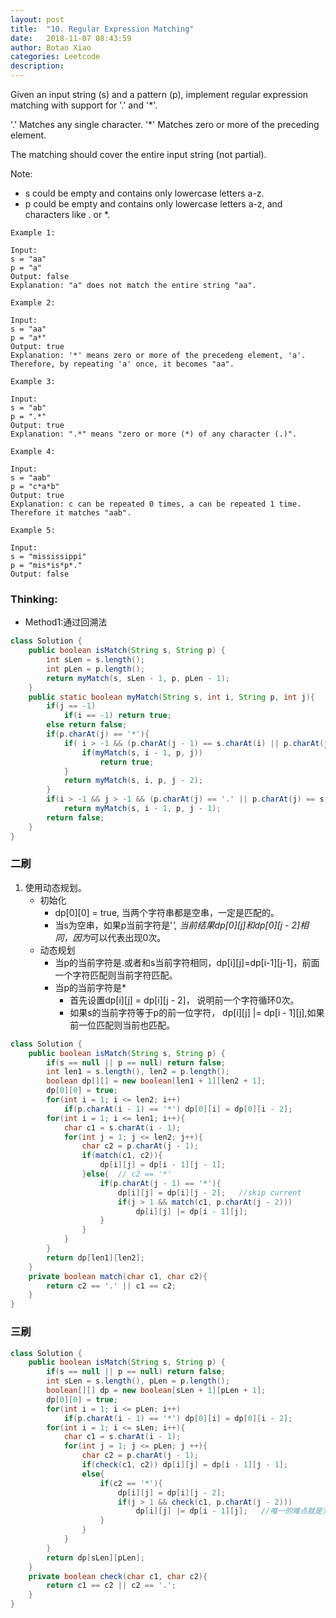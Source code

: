 ```yaml
---
layout: post
title:  "10. Regular Expression Matching"
date:   2018-11-07 08:43:59
author: Botao Xiao
categories: Leetcode
description:
---
```

Given an input string (s) and a pattern (p), implement regular expression matching with support for '.' and '*'.

'.' Matches any single character.
'*' Matches zero or more of the preceding element.

The matching should cover the entire input string (not partial).

Note:

* s could be empty and contains only lowercase letters a-z.
* p could be empty and contains only lowercase letters a-z, and characters like . or *.

```
Example 1:

Input:
s = "aa"
p = "a"
Output: false
Explanation: "a" does not match the entire string "aa".

Example 2:

Input:
s = "aa"
p = "a*"
Output: true
Explanation: '*' means zero or more of the precedeng element, 'a'. Therefore, by repeating 'a' once, it becomes "aa".

Example 3:

Input:
s = "ab"
p = ".*"
Output: true
Explanation: ".*" means "zero or more (*) of any character (.)".

Example 4:

Input:
s = "aab"
p = "c*a*b"
Output: true
Explanation: c can be repeated 0 times, a can be repeated 1 time. Therefore it matches "aab".

Example 5:

Input:
s = "mississippi"
p = "mis*is*p*."
Output: false
```

### Thinking:
* Method1:通过回溯法

```Java
class Solution {
    public boolean isMatch(String s, String p) {
        int sLen = s.length();
        int pLen = p.length();
        return myMatch(s, sLen - 1, p, pLen - 1);
    }
    public static boolean myMatch(String s, int i, String p, int j){
        if(j == -1)
            if(i == -1) return true;
        else return false;
        if(p.charAt(j) == '*'){
            if( i > -1 && (p.charAt(j - 1) == s.charAt(i) || p.charAt(j - 1) == '.')){
                if(myMatch(s, i - 1, p, j))
                    return true;
            }
            return myMatch(s, i, p, j - 2);
        }
        if(i > -1 && j > -1 && (p.charAt(j) == '.' || p.charAt(j) == s.charAt(i)))
            return myMatch(s, i - 1, p, j - 1);
        return false;
    }
}
```

### 二刷
1. 使用动态规划。
	* 初始化
		* dp[0][0] = true, 当两个字符串都是空串，一定是匹配的。
		* 当s为空串，如果p当前字符是'*', 当前结果dp[0][j]和dp[0][j - 2]相同，因为*可以代表出现0次。
	* 动态规划
		* 当p的当前字符是.或者和s当前字符相同，dp[i][j]=dp[i-1][j-1]，前面一个字符匹配则当前字符匹配。
		* 当p的当前字符是*
			* 首先设置dp[i][j] = dp[i][j - 2]， 说明前一个字符循环0次。
			* 如果s的当前字符等于p的前一位字符， dp[i][j] |= dp[i - 1][j],如果前一位匹配则当前也匹配。

```Java
class Solution {
    public boolean isMatch(String s, String p) {
        if(s == null || p == null) return false;
        int len1 = s.length(), len2 = p.length();
        boolean dp[][] = new boolean[len1 + 1][len2 + 1];
        dp[0][0] = true;
        for(int i = 1; i <= len2; i++)
            if(p.charAt(i - 1) == '*') dp[0][i] = dp[0][i - 2];
        for(int i = 1; i <= len1; i++){
            char c1 = s.charAt(i - 1);
            for(int j = 1; j <= len2; j++){
                char c2 = p.charAt(j - 1);
                if(match(c1, c2)){
                    dp[i][j] = dp[i - 1][j - 1];
                }else{  // c2 == '*'
                    if(p.charAt(j - 1) == '*'){
                        dp[i][j] = dp[i][j - 2];   //skip current
                        if(j > 1 && match(c1, p.charAt(j - 2)))
                            dp[i][j] |= dp[i - 1][j];
                    }
                }
            }
        }
        return dp[len1][len2];
    }
    private boolean match(char c1, char c2){
        return c2 == '.' || c1 == c2;
    }
}
```

### 三刷

```Java
class Solution {
    public boolean isMatch(String s, String p) {
        if(s == null || p == null) return false;
        int sLen = s.length(), pLen = p.length();
        boolean[][] dp = new boolean[sLen + 1][pLen + 1];
        dp[0][0] = true;
        for(int i = 1; i <= pLen; i++)
            if(p.charAt(i - 1) == '*') dp[0][i] = dp[0][i - 2];
        for(int i = 1; i <= sLen; i++){
            char c1 = s.charAt(i - 1);
            for(int j = 1; j <= pLen; j ++){
                char c2 = p.charAt(j - 1);
                if(check(c1, c2)) dp[i][j] = dp[i - 1][j - 1];
                else{
                    if(c2 == '*'){
                        dp[i][j] = dp[i][j - 2];
                        if(j > 1 && check(c1, p.charAt(j - 2)))
                            dp[i][j] |= dp[i - 1][j];	//唯一的难点就是为什么是j，是因为前一位也可能是通过匹配得到的。
                    }
                }
            }
        }
        return dp[sLen][pLen];
    }
    private boolean check(char c1, char c2){
        return c1 == c2 || c2 == '.';
    }
}
```
